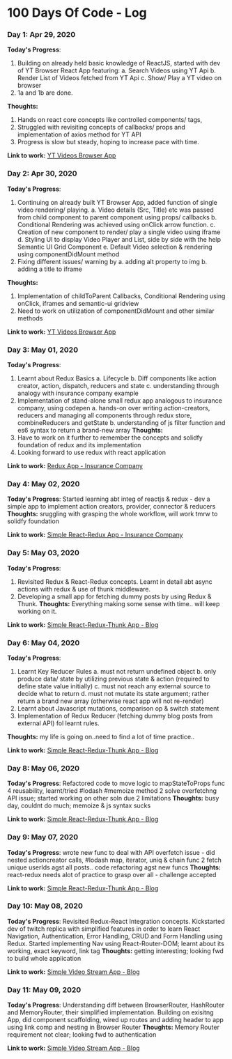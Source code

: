 # 100 Days Of Code - Log

### Day 1: Apr 29, 2020 

**Today's Progress**: 
1. Building on already held basic knowledge of ReactJS, started with dev of YT Browser React App featuring:
	a. Search Videos using YT Api
	b. Render List of Videos fetched from YT Api
	c. Show/ Play a YT video on browser
2.	1a and 1b are done.

**Thoughts:**
1. Hands on react core concepts like controlled components/ tags, 
2. Struggled with revisiting concepts of callbacks/ props and implementation of axios method for YT API
3. Progress is slow but steady, hoping to increase pace with time. 

**Link to work:** [YT Videos Browser App](https://github.com/pseudogeek7/reactive-tuts/tree/master/videos)


### Day 2: Apr 30, 2020 

**Today's Progress**: 
1. Continuing on already built YT Browser App, added function of single video rendering/ playing.
	a.	Video details (Src, Title) etc was passed from child component to parent component using props/ callbacks
	b.	Conditional Rendering was achieved using onClick arrow function.
	c.	Creation of new component to render/ play a single video using iframe
	d.	Styling UI to display Video Player and List, side by side with the help Semantic UI Grid Component
	e.	Default Video selection & rendering using componentDidMount method
2.	Fixing different issues/ warning by
	a.	adding alt property to img
	b.	adding a title to iframe


**Thoughts:**
1. Implementation of childToParent Callbacks, Conditional Rendering using onClick, iframes and semantic-ui gridview
2. Need to work on utilization of componentDidMount and other similar methods

**Link to work:** [YT Videos Browser App](https://github.com/pseudogeek7/reactive-tuts/tree/master/videos)


### Day 3: May 01, 2020 

**Today's Progress**: 
1. Learnt about Redux Basics
	a.	Lifecycle
	b.	Diff components like action creator, action, dispatch, reducers and state
	c.	understanding through analogy with insurance company example
2.	Implementation of stand-alone small redux app analogous to insurance company, using codepen
	a. hands-on over writing action-creators, reducers and managing all components through redux store,
		combineReducers and getState
	b. understanding of js filter function and es6 syntax to return a brand-new array
**Thoughts:**
1. Have to work on it further to remember the concepts and solidfy foundation of redux and its implementation
2. Looking forward to use redux with react application

**Link to work:** [Redux App - Insurance Company](https://codepen.io/pseudgeek7/pen/dyYVeLN)

### Day 4: May 02, 2020 

**Today's Progress**: 
Started learning abt integ of reactjs & redux - dev a simple app to implement action creators, provider, connector & reducers
**Thoughts:**
sruggling with grasping the whole workflow, will work tmrw to solidfy foundation

**Link to work:** [Simple React-Redux App - Insurance Company](https://github.com/pseudogeek7/reactive-tuts/tree/master/songs)

### Day 5: May 03, 2020 

**Today's Progress**: 
1. Revisited Redux & React-Redux concepts. Learnt in detail abt async actions with redux & use of thunk middleware. 
2.	Developing a small app for fetching dummy posts by using Redux & Thunk. 
**Thoughts:**
Everything making some sense with time.. will keep working on it.

**Link to work:** [Simple React-Redux-Thunk App - Blog](https://github.com/pseudogeek7/reactive-tuts/tree/master/blog)

### Day 6: May 04, 2020 

**Today's Progress**: 
1.	Learnt Key Reducer Rules
	a.	must not return undefined object
	b.	only produce data/ state by utilizing previous state & action (required to define state value initially)
	c.	must not reach any external source to decide what to return
	d.	must not mutate its state argument; rather return a brand new array (otherwise react app will not re-render)
2.	Learnt about Javascript mutations, comparison op & switch statement
3.	Implementation of Redux Reducer (fetching dummy blog posts from external API) fol learnt rules.

**Thoughts:**
my life is going on..need to find a lot of time practice..

**Link to work:** [Simple React-Redux-Thunk App - Blog](https://github.com/pseudogeek7/reactive-tuts/tree/master/blog)


### Day 8: May 06, 2020 

**Today's Progress**: 
Refactored code to move logic to mapStateToProps func 4 reusability, learnt/tried #lodash #memoize method 2 solve overfetchng API issue; started working on other soln due 2 limitations
**Thoughts:**
busy day, couldnt do much; memoize & js syntax sucks

**Link to work:** [Simple React-Redux-Thunk App - Blog](https://github.com/pseudogeek7/reactive-tuts/tree/master/blog)


### Day 9: May 07, 2020 

**Today's Progress**: 
wrote new func to deal with API overfetch issue - did nested actioncreator calls, #lodash map, iterator, uniq & chain func 2 fetch unique userIds agst all posts.. code refactoring agst new funcs
**Thoughts:**
react-redux needs alot of practice to grasp over all - challenge accepted

**Link to work:** [Simple React-Redux-Thunk App - Blog](https://github.com/pseudogeek7/reactive-tuts/tree/master/blog)

### Day 10: May 08, 2020 

**Today's Progress**: 
Revisited Redux-React Integration concepts. Kickstarted dev of twitch replica with simplified features in order to learn React Navigation, Authentication, Error Handling, CRUD and Form Handling using Redux. Started implementing Nav using React-Router-DOM; learnt about its working, exact keyword, link tag
**Thoughts:**
getting interesting; looking fwd to build whole application

**Link to work:** [Simple Video Stream App - Blog](https://github.com/pseudogeek7/reactive-tuts/tree/master/streams/client)

### Day 11: May 09, 2020 

**Today's Progress**: 
Understanding diff between BrowserRouter, HashRouter and MemoryRouter, their simplified implementation.
Building on exisitng App, did component scaffolding, wired up routes and adding header to app using link comp and nesting in Browser Router
**Thoughts:**
Memory Router requirement not clear; looking fwd to authentication

**Link to work:** [Simple Video Stream App - Blog](https://github.com/pseudogeek7/reactive-tuts/tree/master/streams/client)